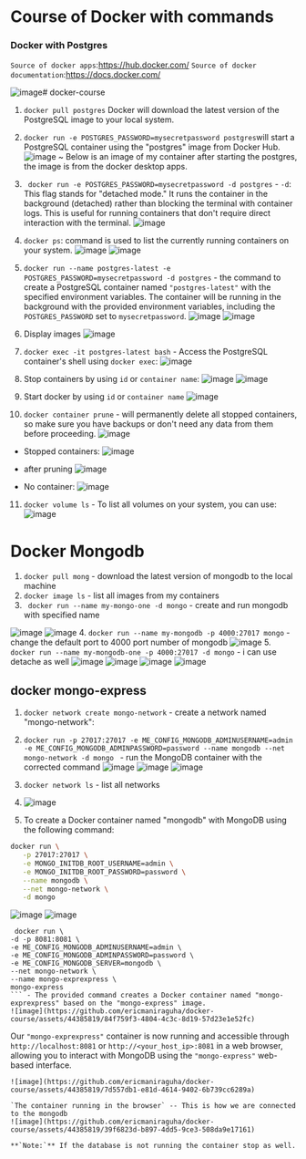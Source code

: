 # Course of Docker with commands
### Docker with Postgres

`Source of docker apps`:https://hub.docker.com/
`Source of docker documentation`:https://docs.docker.com/

![image](https://github.com/ericmaniraguha/docker-course/assets/44385819/9acc6f57-574f-45d0-af71-3b89f573e131)# docker-course
1. `docker pull postgres` Docker will download the latest version of the PostgreSQL image to your local system.
2. `docker run -e POSTGRES_PASSWORD=mysecretpassword postgres`will start a PostgreSQL container using the "postgres" image from Docker Hub.
   ![image](https://github.com/ericmaniraguha/docker-course/assets/44385819/c41f2a11-ef4d-47b4-a100-c3df8bd1d72f)
~ Below is an image of my container after starting the postgres, the image is from the docker desktop apps.
3. ` docker run -e POSTGRES_PASSWORD=mysecretpassword -d postgres` - `-d`: This flag stands for "detached mode." It runs the container in the background (detached) rather than blocking the terminal with container logs. This is useful for running containers that don't require direct interaction with the terminal.
![image](https://github.com/ericmaniraguha/docker-course/assets/44385819/6b7bdafc-0524-4e33-a0eb-a9625bef4a0e)
4. `docker ps`:  command is used to list the currently running containers on your system.
![image](https://github.com/ericmaniraguha/docker-course/assets/44385819/cc8530b3-0606-43b9-8b8c-09eabaecae4f)
![image](https://github.com/ericmaniraguha/docker-course/assets/44385819/acd6a682-8745-42a9-9143-c1cc8beadd44)

5. `docker run --name postgres-latest -e POSTGRES_PASSWORD=mysecretpassword -d postgres` - the command to create a PostgreSQL container named `"postgres-latest"` with the specified environment variables. The container will be running in the background with the provided environment variables, including the `POSTGRES_PASSWORD` set to `mysecretpassword`.
![image](https://github.com/ericmaniraguha/docker-course/assets/44385819/ecc2a59d-7c08-4d2e-b0ba-92e660467201)
![image](https://github.com/ericmaniraguha/docker-course/assets/44385819/857241d0-3059-4b5f-baf4-37fb549fb45a)
6. Display images
   ![image](https://github.com/ericmaniraguha/docker-course/assets/44385819/1ac5f27c-3e54-4752-a94c-9adaec6fad47)
7. `docker exec -it postgres-latest bash` - Access the PostgreSQL container's shell using `docker exec`:
![image](https://github.com/ericmaniraguha/docker-course/assets/44385819/0ac6125b-1479-4a9c-8c9c-3f81e89a6a14)
8. Stop containers by using `id` or `container name`:
   ![image](https://github.com/ericmaniraguha/docker-course/assets/44385819/99dab347-4e18-43ff-b1c3-17d91001881f)
   ![image](https://github.com/ericmaniraguha/docker-course/assets/44385819/1479dbdd-2bab-46e3-b0b6-6a93f16014fc)
9. Start docker by using `id` or `container name`
    ![image](https://github.com/ericmaniraguha/docker-course/assets/44385819/a57eb700-125d-4a9e-8abc-a685ac0a7c89)

10. `docker container prune` - will permanently delete all stopped containers, so make sure you have backups or don't need any data from them before proceeding.
    ![image](https://github.com/ericmaniraguha/docker-course/assets/44385819/a3969f92-7112-41dd-a45f-3405c70003d0)

- Stopped containers:
![image](https://github.com/ericmaniraguha/docker-course/assets/44385819/29276937-44df-4090-b787-6a29f26d81f3)

- after pruning 
    ![image](https://github.com/ericmaniraguha/docker-course/assets/44385819/c8991b0b-9c20-4aa8-bda8-56fe5330c4d2)
- No container:
  ![image](https://github.com/ericmaniraguha/docker-course/assets/44385819/6ce0ac49-c946-4aeb-b9de-fe9467a51e08)

11. `docker volume ls` - To list all volumes on your system, you can use:
    ![image](https://github.com/ericmaniraguha/docker-course/assets/44385819/324acc7f-8ca6-4fe7-a266-0cc1a7c6bb7b)


# Docker Mongodb
1. `docker pull mong` - download the latest version of mongodb to the local machine
2. `docker image ls` - list all images from my containers
3. ` docker run --name my-mongo-one -d mongo` - create and run mongodb with specified name 

![image](https://github.com/ericmaniraguha/docker-course/assets/44385819/0237ef5b-493a-4951-8c3b-dcbd4bbad3ba)
![image](https://github.com/ericmaniraguha/docker-course/assets/44385819/916ae77a-3394-4bca-a9fb-24bc23db7fe6)
4. `docker run --name my-mongodb -p 4000:27017 mongo` - change the default port to 4000 port number of mongodb
![image](https://github.com/ericmaniraguha/docker-course/assets/44385819/fc1bc2aa-8604-4079-aff7-45110bcce79f)
5. ` docker run --name my-mongodb-one -p 4000:27017 -d mongo` - i can use detache as well 
![image](https://github.com/ericmaniraguha/docker-course/assets/44385819/f629014b-5772-4ff6-8ad8-cad76e4a4cb8)
![image](https://github.com/ericmaniraguha/docker-course/assets/44385819/7524a39c-3118-42c1-85b2-cb970f3abd19)
![image](https://github.com/ericmaniraguha/docker-course/assets/44385819/2d0d6f2d-2687-4bee-bd97-0bdb372e2c96)
![image](https://github.com/ericmaniraguha/docker-course/assets/44385819/3bd7fc0e-326d-4232-bd8a-297aea86728d)

## docker mongo-express
1. `docker network create mongo-network` - create a network named "mongo-network":
2. `docker run -p 27017:27017 -e ME_CONFIG_MONGODB_ADMINUSERNAME=admin -e ME_CONFIG_MONGODB_ADMINPASSWORD=password --name mongodb --net mongo-network -d mongo
` - run the MongoDB container with the corrected command
![image](https://github.com/ericmaniraguha/docker-course/assets/44385819/c7963eb5-6ecf-47e9-b925-7eada81cf2c5)
![image](https://github.com/ericmaniraguha/docker-course/assets/44385819/c901bc6c-e50b-40bc-b84c-5e2915bba8a2)
![image](https://github.com/ericmaniraguha/docker-course/assets/44385819/a9cd2d15-2c11-4fc5-bff8-2c1c2f6a3abc)


3. `docker network ls` - list all networks
4. ![image](https://github.com/ericmaniraguha/docker-course/assets/44385819/7a939b73-b948-4c30-8aa3-0b370a4463a1)
5. To create a Docker container named "mongodb" with MongoDB using the following command:

```bash
docker run \
   -p 27017:27017 \
   -e MONGO_INITDB_ROOT_USERNAME=admin \
   -e MONGO_INITDB_ROOT_PASSWORD=password \
   --name mongodb \
   --net mongo-network \
   -d mongo
```
   ![image](https://github.com/ericmaniraguha/docker-course/assets/44385819/4a431465-361a-482b-ae56-15015a31936c)
![image](https://github.com/ericmaniraguha/docker-course/assets/44385819/47c0324f-9cc4-41a3-8bcd-71bbbf37f226)

```
 docker run \
-d -p 8081:8081 \
-e ME_CONFIG_MONGODB_ADMINUSERNAME=admin \
-e ME_CONFIG_MONGODB_ADMINPASSWORD=password \
-e ME_CONFIG_MONGODB_SERVER=mongodb \
--net mongo-network \
--name mongo-exprexpress \
mongo-express
``` - The provided command creates a Docker container named "mongo-exprexpress" based on the "mongo-express" image.
![image](https://github.com/ericmaniraguha/docker-course/assets/44385819/84f759f3-4804-4c3c-8d19-57d23e1e52fc)

```
Our `"mongo-exprexpress"` container is now running and accessible through `http://localhost:8081` or `http://<your_host_ip>:8081` in a web browser, allowing you to interact with MongoDB using the `"mongo-express"` web-based interface.
```
![image](https://github.com/ericmaniraguha/docker-course/assets/44385819/7d557db1-e81d-4614-9402-6b739cc6289a)

`The container running in the browser` -- This is how we are connected to the mongodb 
![image](https://github.com/ericmaniraguha/docker-course/assets/44385819/39f6823d-b897-4dd5-9ce3-508da9e17161)

**`Note:`** If the database is not running the container stop as well.













